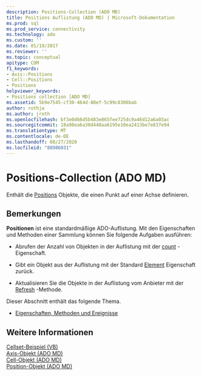 ```yaml
---
description: Positions-Collection (ADO MD)
title: Positions Auflistung (ADO MD) | Microsoft-Dokumentation
ms.prod: sql
ms.prod_service: connectivity
ms.technology: ado
ms.custom: ''
ms.date: 01/19/2017
ms.reviewer: ''
ms.topic: conceptual
apitype: COM
f1_keywords:
- Axis::Positions
- Cell::Positions
- Positions
helpviewer_keywords:
- Positions collection [ADO MD]
ms.assetid: 5b9e7545-cf30-464d-80ef-5c99c8306bab
author: rothja
ms.author: jroth
ms.openlocfilehash: bf3e0d66d5b483e065fee725dc9a46d12a6a03ac
ms.sourcegitcommit: 18a98ea6a30d448aa6195e10ea2413be7e837e94
ms.translationtype: MT
ms.contentlocale: de-DE
ms.lasthandoff: 08/27/2020
ms.locfileid: "88986031"
---
```

# <a name="positions-collection-ado-md"></a>Positions-Collection (ADO MD)
Enthält die [Positions](./position-object-ado-md.md) Objekte, die einen Punkt auf einer Achse definieren.  
  
## <a name="remarks"></a>Bemerkungen  
 **Positionen** ist eine standardmäßige ADO-Auflistung. Mit den Eigenschaften und Methoden einer Sammlung können Sie folgende Aufgaben ausführen:  
  
-   Abrufen der Anzahl von Objekten in der Auflistung mit der [count](../ado-api/count-property-ado.md) -Eigenschaft.  
  
-   Gibt ein Objekt aus der Auflistung mit der Standard [Element](../ado-api/item-property-ado.md) Eigenschaft zurück.  
  
-   Aktualisieren Sie die Objekte in der Auflistung vom Anbieter mit der [Refresh](../ado-api/refresh-method-ado.md) -Methode.  
  
 Dieser Abschnitt enthält das folgende Thema.  
  
-   [Eigenschaften, Methoden und Ereignisse](./positions-collection-properties-methods-and-events.md)  
  
## <a name="see-also"></a>Weitere Informationen  
 [Cellset-Beispiel (VB)](./cellset-example-vb.md)   
 [Axis-Objekt (ADO MD)](./axis-object-ado-md.md)   
 [Cell-Objekt (ADO MD)](./cell-object-ado-md.md)   
 [Position-Objekt (ADO MD)](./position-object-ado-md.md)